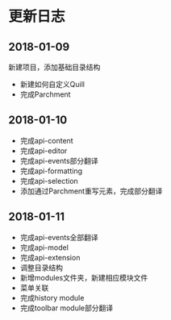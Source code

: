 # 更新日志

## 2018-01-09

新建项目，添加基础目录结构

* 新建如何自定义Quill
* 完成Parchment

## 2018-01-10

* 完成api-content
* 完成api-editor
* 完成api-events部分翻译
* 完成api-formatting
* 完成api-selection
* 添加通过Parchment重写元素，完成部分翻译

## 2018-01-11

* 完成api-events全部翻译
* 完成api-model
* 完成api-extension
* 调整目录结构
* 新增modules文件夹，新建相应模块文件
* 菜单关联
* 完成history module
* 完成toolbar module部分翻译


